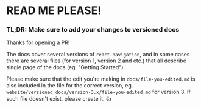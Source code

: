# READ ME PLEASE!

### TL;DR: Make sure to add your changes to versioned docs

Thanks for opening a PR!

The docs cover several versions of `react-navigation`, and in some cases there are several files (for version 1, version 2 and etc.) that all describe single page of the docs (eg. "Getting Started").

Please make sure that the edit you're making in `docs/file-you-edited.md` is also included in the file for the correct version, eg. `website/versioned_docs/version-3.x/file-you-edited.md` for version 3. If such file doesn't exist, please create it. :+1:
